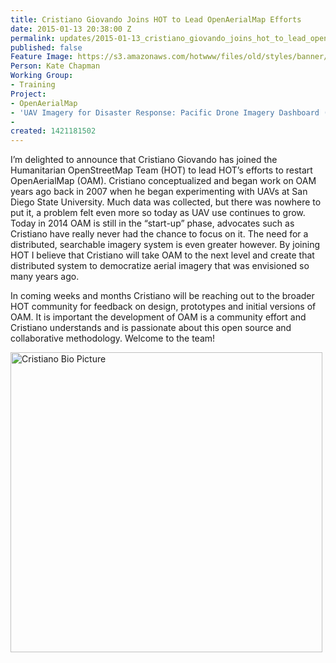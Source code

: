 ```yaml
---
title: Cristiano Giovando Joins HOT to Lead OpenAerialMap Efforts
date: 2015-01-13 20:38:00 Z
permalink: updates/2015-01-13_cristiano_giovando_joins_hot_to_lead_openaerialmap_efforts
published: false
Feature Image: https://s3.amazonaws.com/hotwww/files/old/styles/banner/public/IMG_8849_Cri.jpg
Person: Kate Chapman
Working Group:
- Training
Project:
- OpenAerialMap
- 'UAV Imagery for Disaster Response: Pacific Drone Imagery Dashboard (PacDID)'
- 
created: 1421181502
---
```


<p>I’m delighted to announce that Cristiano Giovando has joined the Humanitarian OpenStreetMap Team (HOT) to lead HOT’s efforts to restart OpenAerialMap (OAM). Cristiano conceptualized and began work on OAM years ago back in 2007 when he began experimenting with UAVs at San Diego State University. Much data was collected, but there was nowhere to put it, a problem felt even more so today as UAV use continues to grow. Today in 2014 OAM is still in the “start-up” phase, advocates such as Cristiano have really never had the chance to focus on it. The need for a distributed, searchable imagery system is even greater however. By joining HOT I believe that Cristiano will take OAM to the next level and create that distributed system to democratize aerial imagery that was envisioned so many years ago.&nbsp;</p><p>In coming weeks and months Cristiano will be reaching out to the broader HOT community for feedback on design, prototypes and initial versions of OAM. It is important the development of OAM is a community effort and Cristiano understands and is passionate about this open source and collaborative methodology. Welcome to the team!</p><p><img src="https://s3.amazonaws.com/hotwww/files/old/IMG_8849_Cri.jpg" alt="Cristiano Bio Picture" style="width:499px;height:480px"></p><p>&nbsp;</p>
